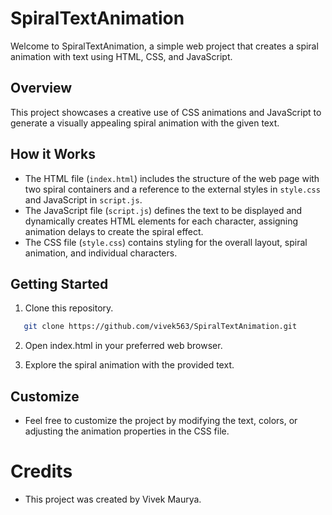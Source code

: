 # SpiralTextAnimation

Welcome to SpiralTextAnimation, a simple web project that creates a spiral animation with text using HTML, CSS, and JavaScript.

## Overview

This project showcases a creative use of CSS animations and JavaScript to generate a visually appealing spiral animation with the given text.

## How it Works

- The HTML file (`index.html`) includes the structure of the web page with two spiral containers and a reference to the external styles in `style.css` and JavaScript in `script.js`.
- The JavaScript file (`script.js`) defines the text to be displayed and dynamically creates HTML elements for each character, assigning animation delays to create the spiral effect.
- The CSS file (`style.css`) contains styling for the overall layout, spiral animation, and individual characters.

## Getting Started

1. Clone this repository.

```bash
   git clone https://github.com/vivek563/SpiralTextAnimation.git
```


2. Open index.html in your preferred web browser.

3. Explore the spiral animation with the provided text.

## Customize
- Feel free to customize the project by modifying the text, colors, or adjusting the animation properties in the CSS file.

# Credits
- This project was created by Vivek Maurya.
